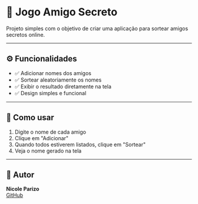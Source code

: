# 🎁 Jogo Amigo Secreto

Projeto simples com o objetivo de criar uma aplicação para sortear amigos secretos online.

---

## ⚙ Funcionalidades

- ✅ Adicionar nomes dos amigos
- ✅ Sortear aleatoriamente os nomes
- ✅ Exibir o resultado diretamente na tela
- ✅ Design simples e funcional

---

## 👾 Como usar

1. Digite o nome de cada amigo
2. Clique em "Adicionar"
3. Quando todos estiverem listados, clique em "Sortear"
4. Veja o nome gerado na tela

---

## 🤖 Autor

**Nicole Parizo**  
[GitHub](https://github.com/nicoleparizo)
